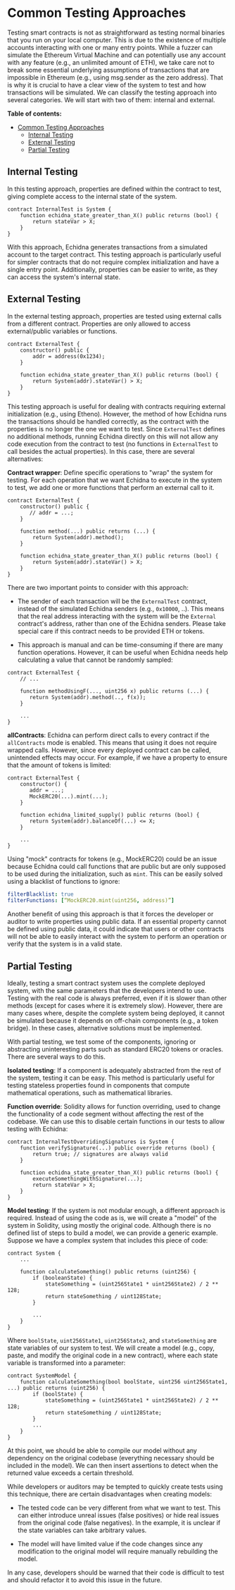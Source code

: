 # Common Testing Approaches

Testing smart contracts is not as straightforward as testing normal binaries that you run on your local computer. This is due to the existence of multiple accounts interacting with one or many entry points. While a fuzzer can simulate the Ethereum Virtual Machine and can potentially use any account with any feature (e.g., an unlimited amount of ETH), we take care not to break some essential underlying assumptions of transactions that are impossible in Ethereum (e.g., using msg.sender as the zero address). That is why it is crucial to have a clear view of the system to test and how transactions will be simulated. We can classify the testing approach into several categories. We will start with two of them: internal and external.

**Table of contents:** 

- [Common Testing Approaches](#common-testing-approaches)
  - [Internal Testing](#internal-testing)
  - [External Testing](#external-testing)
  - [Partial Testing](#partial-testing)

## Internal Testing

In this testing approach, properties are defined within the contract to test, giving complete access to the internal state of the system.

```solidity
contract InternalTest is System {
    function echidna_state_greater_than_X() public returns (bool) {
        return stateVar > X;
    }
}
```

With this approach, Echidna generates transactions from a simulated account to the target contract. This testing approach is particularly useful for simpler contracts that do not require complex initialization and have a single entry point. Additionally, properties can be easier to write, as they can access the system's internal state.

## External Testing

In the external testing approach, properties are tested using external calls from a different contract. Properties are only allowed to access external/public variables or functions.

```solidity
contract ExternalTest {
    constructor() public {
        addr = address(0x1234);
    }

    function echidna_state_greater_than_X() public returns (bool) {
        return System(addr).stateVar() > X;
    }
}
```

This testing approach is useful for dealing with contracts requiring external initialization (e.g., using Etheno). However, the method of how Echidna runs the transactions should be handled correctly, as the contract with the properties is no longer the one we want to test. Since `ExternalTest` defines no additional methods, running Echidna directly on this will not allow any code execution from the contract to test (no functions in `ExternalTest` to call besides the actual properties). In this case, there are several alternatives:

**Contract wrapper**: Define specific operations to "wrap" the system for testing. For each operation that we want Echidna to execute in the system to test, we add one or more functions that perform an external call to it.

```solidity
contract ExternalTest {
    constructor() public {
       // addr = ...;
    }

    function method(...) public returns (...) {
        return System(addr).method();
    }

    function echidna_state_greater_than_X() public returns (bool) {
        return System(addr).stateVar() > X;
    }
}
```

There are two important points to consider with this approach:

- The sender of each transaction will be the `ExternalTest` contract, instead of the simulated Echidna senders (e.g., `0x10000`, ..). This means that the real address interacting with the system will be the `External` contract's address, rather than one of the Echidna senders. Please take special care if this contract needs to be provided ETH or tokens.

- This approach is manual and can be time-consuming if there are many function operations. However, it can be useful when Echidna needs help calculating a value that cannot be randomly sampled:

```solidity
contract ExternalTest {
    // ...

    function methodUsingF(..., uint256 x) public returns (...) {
       return System(addr).method(.., f(x));
    }

    ...
}
```

**allContracts**: Echidna can perform direct calls to every contract if the `allContracts` mode is enabled. This means that using it does not require wrapped calls. However, since every deployed contract can be called, unintended effects may occur. For example, if we have a property to ensure that the amount of tokens is limited:

```solidity
contract ExternalTest {
    constructor() {
       addr = ...;
       MockERC20(...).mint(...);
    }

    function echidna_limited_supply() public returns (bool) {
       return System(addr).balanceOf(...) <= X;
    }

    ...
}
```

Using "mock" contracts for tokens (e.g., MockERC20) could be an issue because Echidna could call functions that are public but are only supposed to be used during the initialization, such as `mint`. This can be easily solved using a blacklist of functions to ignore:

```yaml
filterBlacklist: true
filterFunctions: [“MockERC20.mint(uint256, address)”]
```

Another benefit of using this approach is that it forces the developer or auditor to write properties using public data. If an essential property cannot be defined using public data, it could indicate that users or other contracts will not be able to easily interact with the system to perform an operation or verify that the system is in a valid state.

## Partial Testing

Ideally, testing a smart contract system uses the complete deployed system, with the same parameters that the developers intend to use. Testing with the real code is always preferred, even if it is slower than other methods (except for cases where it is extremely slow). However, there are many cases where, despite the complete system being deployed, it cannot be simulated because it depends on off-chain components (e.g., a token bridge). In these cases, alternative solutions must be implemented.

With partial testing, we test some of the components, ignoring or abstracting uninteresting parts such as standard ERC20 tokens or oracles. There are several ways to do this.

**Isolated testing**: If a component is adequately abstracted from the rest of the system, testing it can be easy. This method is particularly useful for testing stateless properties found in components that compute mathematical operations, such as mathematical libraries.

**Function override**: Solidity allows for function overriding, used to change the functionality of a code segment without affecting the rest of the codebase. We can use this to disable certain functions in our tests to allow testing with Echidna:

```solidity
contract InternalTestOverridingSignatures is System {
    function verifySignature(...) public override returns (bool) {
        return true; // signatures are always valid
    }

    function echidna_state_greater_than_X() public returns (bool) {
        executeSomethingWithSignature(...);
        return stateVar > X;
    }
}
```

**Model testing**: If the system is not modular enough, a different approach is required. Instead of using the code as is, we will create a "model" of the system in Solidity, using mostly the original code. Although there is no defined list of steps to build a model, we can provide a generic example. Suppose we have a complex system that includes this piece of code:

```solidity
contract System {
    ...

    function calculateSomething() public returns (uint256) {
        if (booleanState) {
            stateSomething = (uint256State1 * uint256State2) / 2 ** 128;
            return stateSomething / uint128State;
        }

        ...
    }
}
```

Where `boolState`, `uint256State1`, `uint256State2`, and `stateSomething` are state variables of our system to test. We will create a model (e.g., copy, paste, and modify the original code in a new contract), where each state variable is transformed into a parameter:

```solidity
contract SystemModel {
    function calculateSomething(bool boolState, uint256 uint256State1, ...) public returns (uint256) {
        if (boolState) {
            stateSomething = (uint256State1 * uint256State2) / 2 ** 128;
            return stateSomething / uint128State;
        }
        ...
    }
}
```

At this point, we should be able to compile our model without any dependency on the original codebase (everything necessary should be included in the model). We can then insert assertions to detect when the returned value exceeds a certain threshold.

While developers or auditors may be tempted to quickly create tests using this technique, there are certain disadvantages when creating models:

- The tested code can be very different from what we want to test. This can either introduce unreal issues (false positives) or hide real issues from the original code (false negatives). In the example, it is unclear if the state variables can take arbitrary values.

- The model will have limited value if the code changes since any modification to the original model will require manually rebuilding the model.

In any case, developers should be warned that their code is difficult to test and should refactor it to avoid this issue in the future.

